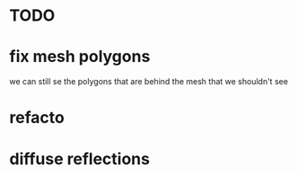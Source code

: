 # TODO

# fix mesh polygons
we can still se the polygons that are behind the mesh that we shouldn't see

# refacto

# diffuse reflections